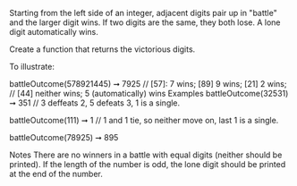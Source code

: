 Starting from the left side of an integer, adjacent digits pair up in "battle" and the larger digit wins. If two digits are the same, they both lose. A lone digit automatically wins.

Create a function that returns the victorious digits.

To illustrate:

battleOutcome(578921445) ➞ 7925
// [57]: 7 wins; [89] 9 wins; [21] 2 wins;
// [44] neither wins; 5 (automatically) wins
Examples
battleOutcome(32531) ➞ 351
// 3 deffeats 2, 5 defeats 3, 1 is a single.

battleOutcome(111) ➞ 1
// 1 and 1 tie, so neither move on, last 1 is a single.

battleOutcome(78925) ➞ 895

Notes
There are no winners in a battle with equal digits (neither should be printed).
If the length of the number is odd, the lone digit should be printed at the end of the number.